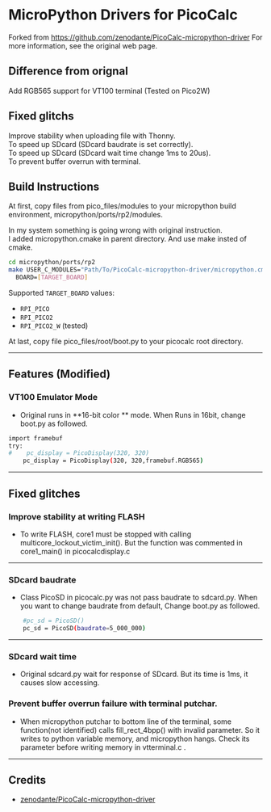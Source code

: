 

# MicroPython Drivers for PicoCalc
Forked from https://github.com/zenodante/PicoCalc-micropython-driver
For more information, see the original web page.

## Difference from orignal
Add RGB565 support for VT100 terminal (Tested on Pico2W)

## Fixed glitchs
Improve stability when uploading file with Thonny.\
To speed up SDcard (SDcard baudrate is set correctly).\
To speed up SDcard (SDcard wait time change 1ms to 20us).\
To prevent buffer overrun with terminal.

## Build Instructions
At first, copy files from pico_files/modules to your micropython build environment, micropython/ports/rp2/modules.

In my system something is going wrong with original instruction.\
I added micropython.cmake in parent directory.  And use make insted of cmake.
```sh
cd micropython/ports/rp2
make USER_C_MODULES="Path/To/PicoCalc-micropython-driver/micropython.cmake" \
  BOARD=[TARGET_BOARD]
```

Supported `TARGET_BOARD` values:
- `RPI_PICO`
- `RPI_PICO2`
- `RPI_PICO2_W`  (tested)

At last, copy file pico_files/root/boot.py to your picocalc root directory.


---
## Features (Modified)

### VT100 Emulator Mode
- Original runs in **16-bit color ** mode.  When Runs in 16bit, change boot.py as followed.
```sh
import framebuf
try:
#    pc_display = PicoDisplay(320, 320)
    pc_display = PicoDisplay(320, 320,framebuf.RGB565)
```

---

## Fixed glitches
### Improve stability at writing FLASH
- To write FLASH, core1 must be stopped with calling multicore_lockout_victim_init().  But the function was commented in core1_main() in picocalcdisplay.c

---

### SDcard baudrate
- Class PicoSD in picocalc.py was not pass baudrate to sdcard.py.  When you want to change baudrate from default, Change boot.py as followed.
```sh
    #pc_sd = PicoSD()
    pc_sd = PicoSD(baudrate=5_000_000)
```
---
### SDcard wait time
- Original sdcard.py wait for response of SDcard.  But its time is 1ms, it causes slow accessing.

### Prevent buffer overrun failure with terminal putchar.
- When micropython putchar to bottom line of the terminal, some function(not identified) calls fill_rect_4bpp() with invalid parameter.  So it writes to python variable memory, and micropython hangs.  Check its parameter before writing memory in vtterminal.c .

---

## Credits
- [zenodante/PicoCalc-micropython-driver](https://github.com/zenodante/PicoCalc-micropython-driver)
